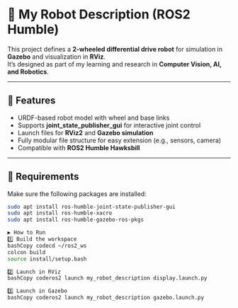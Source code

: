 # 🦾 My Robot Description (ROS2 Humble)

This project defines a **2-wheeled differential drive robot** for simulation in **Gazebo** and visualization in **RViz**.  
It’s designed as part of my learning and research in **Computer Vision, AI, and Robotics**.

---

## 🚀 Features
- URDF-based robot model with wheel and base links  
- Supports **joint_state_publisher_gui** for interactive joint control  
- Launch files for **RViz2** and **Gazebo simulation**  
- Fully modular file structure for easy extension (e.g., sensors, camera)  
- Compatible with **ROS2 Humble Hawksbill**

---

## 🧠 Requirements
Make sure the following packages are installed:
```bash
sudo apt install ros-humble-joint-state-publisher-gui
sudo apt install ros-humble-xacro
sudo apt install ros-humble-gazebo-ros-pkgs

▶️ How to Run
1️⃣ Build the workspace
bashCopy codecd ~/ros2_ws
colcon build
source install/setup.bash

2️⃣ Launch in RViz
bashCopy coderos2 launch my_robot_description display.launch.py

3️⃣ Launch in Gazebo
bashCopy coderos2 launch my_robot_description gazebo.launch.py
